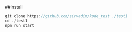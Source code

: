 ##install
```javascript
git clone https://github.com/sirvadim/kode_test ./test1
cd ./test1
npm run start
```
